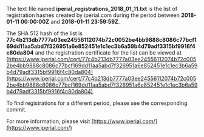 The text file named **iperial_registrations_2018_01_11.txt** is the list of registration hashes created by iperial.com during the period between **2018-01-11 00:00:00Z** and **2018-01-11 23:59:59Z**.

The SHA 512 hash of the list is **77c4b213db7777a03ee24556112074b72c0052be4bb9888c8086c77bcf169dd11aa5abd7f326951a6e852451e1c1ec3b6a59b4d79adf3315bf9916f4c80da804** and the registration certificate for the list can be viewed at [https://www.iperial.com/cert/77c4b213db7777a03ee24556112074b72c0052be4bb9888c8086c77bcf169dd11aa5abd7f326951a6e852451e1c1ec3b6a59b4d79adf3315bf9916f4c80da804](https://www.iperial.com/cert/77c4b213db7777a03ee24556112074b72c0052be4bb9888c8086c77bcf169dd11aa5abd7f326951a6e852451e1c1ec3b6a59b4d79adf3315bf9916f4c80da804).

To find registrations for a different period, please see the corresponding commit.

For more information, please visit [https://www.iperial.com/](https://www.iperial.com/)
